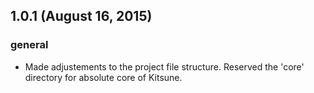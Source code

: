 ## 1.0.1 (August 16, 2015)
### general
  - Made adjustements to the project file structure.  Reserved the 'core' directory for absolute core of Kitsune.
